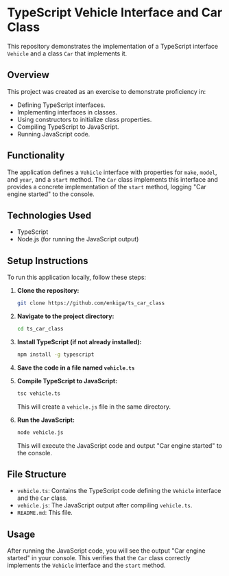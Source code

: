 # TypeScript Vehicle Interface and Car Class

This repository demonstrates the implementation of a TypeScript interface `Vehicle` and a class `Car` that implements it.

## Overview

This project was created as an exercise to demonstrate proficiency in:

* Defining TypeScript interfaces.
* Implementing interfaces in classes.
* Using constructors to initialize class properties.
* Compiling TypeScript to JavaScript.
* Running JavaScript code.

## Functionality

The application defines a `Vehicle` interface with properties for `make`, `model`, and `year`, and a `start` method. The `Car` class implements this interface and provides a concrete implementation of the `start` method, logging "Car engine started" to the console.

## Technologies Used

* TypeScript
* Node.js (for running the JavaScript output)

## Setup Instructions

To run this application locally, follow these steps:

1. **Clone the repository:**

    ```bash
    git clone https://github.com/enkiga/ts_car_class
    ```

2. **Navigate to the project directory:**

    ```bash
    cd ts_car_class
    ```

3. **Install TypeScript (if not already installed):**

    ```bash
    npm install -g typescript
    ```

4. **Save the code in a file named `vehicle.ts`**

5. **Compile TypeScript to JavaScript:**

    ```bash
    tsc vehicle.ts
    ```

    This will create a `vehicle.js` file in the same directory.

6. **Run the JavaScript:**

    ```bash
    node vehicle.js
    ```

    This will execute the JavaScript code and output "Car engine started" to the console.

## File Structure

* `vehicle.ts`: Contains the TypeScript code defining the `Vehicle` interface and the `Car` class.
* `vehicle.js`: The JavaScript output after compiling `vehicle.ts`.
* `README.md`: This file.

## Usage

After running the JavaScript code, you will see the output "Car engine started" in your console. This verifies that the `Car` class correctly implements the `Vehicle` interface and the `start` method.
